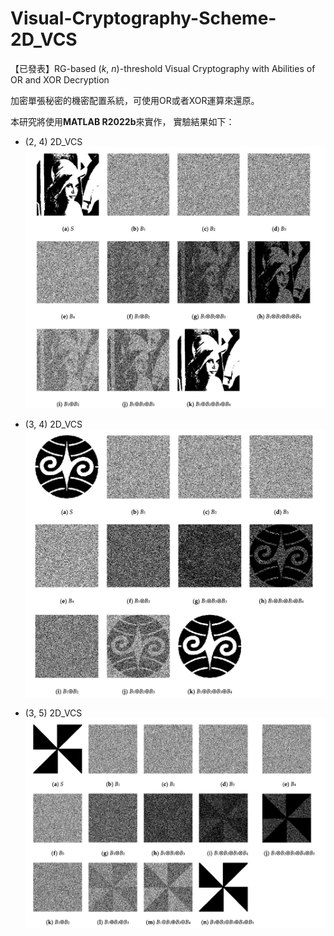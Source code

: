 # Visual-Cryptography-Scheme-2D_VCS


【已發表】RG-based (_k_, _n_)-threshold Visual Cryptography with Abilities of OR and XOR Decryption

加密單張秘密的機密配置系統，可使用OR或者XOR運算來還原。

本研究將使用**MATLAB R2022b**來實作，
實驗結果如下：

* (2, 4) 2D_VCS
  ![image](https://github.com/Yuru-0630/Visual-Cryptography-Scheme-2D_VCS/blob/main/(2%2C%204)%202D_VCS.png)

  
* (3, 4) 2D_VCS
  ![image](https://github.com/Yuru-0630/Visual-Cryptography-Scheme-2D_VCS/blob/main/(3%2C%204)%202D_VCS.png)
  
* (3, 5) 2D_VCS
  ![image](https://github.com/Yuru-0630/Visual-Cryptography-Scheme-2D_VCS/blob/main/(3%2C%205)%202D_VCS.png)


